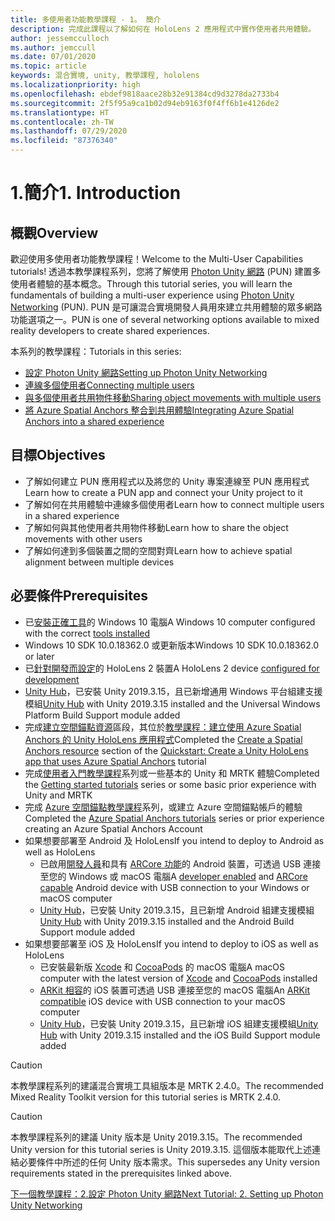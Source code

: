 ```yaml
---
title: 多使用者功能教學課程 - 1。 簡介
description: 完成此課程以了解如何在 HoloLens 2 應用程式中實作使用者共用體驗。
author: jessemcculloch
ms.author: jemccull
ms.date: 07/01/2020
ms.topic: article
keywords: 混合實境, unity, 教學課程, hololens
ms.localizationpriority: high
ms.openlocfilehash: ebdef9818aace28b32e91384cd9d3278da2733b4
ms.sourcegitcommit: 2f5f95a9ca1b02d94eb9163f0f4ff6b1e4126de2
ms.translationtype: HT
ms.contentlocale: zh-TW
ms.lasthandoff: 07/29/2020
ms.locfileid: "87376340"
---
```

# <a name="1-introduction"></a><span data-ttu-id="18f87-105">1.簡介</span><span class="sxs-lookup"><span data-stu-id="18f87-105">1. Introduction</span></span>

## <a name="overview"></a><span data-ttu-id="18f87-106">概觀</span><span class="sxs-lookup"><span data-stu-id="18f87-106">Overview</span></span>

<span data-ttu-id="18f87-107">歡迎使用多使用者功能教學課程！</span><span class="sxs-lookup"><span data-stu-id="18f87-107">Welcome to the Multi-User Capabilities tutorials!</span></span> <span data-ttu-id="18f87-108">透過本教學課程系列，您將了解使用 <a href="https://www.photonengine.com/PUN" target="_blank">Photon Unity 網路</a> (PUN) 建置多使用者體驗的基本概念。</span><span class="sxs-lookup"><span data-stu-id="18f87-108">Through this tutorial series, you will learn the fundamentals of building a multi-user experience using <a href="https://www.photonengine.com/PUN" target="_blank">Photon Unity Networking</a> (PUN).</span></span> <span data-ttu-id="18f87-109">PUN 是可讓混合實境開發人員用來建立共用體驗的眾多網路功能選項之一。</span><span class="sxs-lookup"><span data-stu-id="18f87-109">PUN is one of several networking options available to mixed reality developers to create shared experiences.</span></span>

<span data-ttu-id="18f87-110">本系列的教學課程：</span><span class="sxs-lookup"><span data-stu-id="18f87-110">Tutorials in this series:</span></span>

* [<span data-ttu-id="18f87-111">設定 Photon Unity 網路</span><span class="sxs-lookup"><span data-stu-id="18f87-111">Setting up Photon Unity Networking</span></span>](mr-learning-sharing-02.md)
* [<span data-ttu-id="18f87-112">連線多個使用者</span><span class="sxs-lookup"><span data-stu-id="18f87-112">Connecting multiple users</span></span>](mr-learning-sharing-03.md)
* [<span data-ttu-id="18f87-113">與多個使用者共用物件移動</span><span class="sxs-lookup"><span data-stu-id="18f87-113">Sharing object movements with multiple users</span></span>](mr-learning-sharing-04.md)
* [<span data-ttu-id="18f87-114">將 Azure Spatial Anchors 整合到共用體驗</span><span class="sxs-lookup"><span data-stu-id="18f87-114">Integrating Azure Spatial Anchors into a shared experience</span></span>](mr-learning-sharing-05.md)

## <a name="objectives"></a><span data-ttu-id="18f87-115">目標</span><span class="sxs-lookup"><span data-stu-id="18f87-115">Objectives</span></span>

* <span data-ttu-id="18f87-116">了解如何建立 PUN 應用程式以及將您的 Unity 專案連線至 PUN 應用程式</span><span class="sxs-lookup"><span data-stu-id="18f87-116">Learn how to create a PUN app and connect your Unity project to it</span></span>
* <span data-ttu-id="18f87-117">了解如何在共用體驗中連線多個使用者</span><span class="sxs-lookup"><span data-stu-id="18f87-117">Learn how to connect multiple users in a shared experience</span></span>
* <span data-ttu-id="18f87-118">了解如何與其他使用者共用物件移動</span><span class="sxs-lookup"><span data-stu-id="18f87-118">Learn how to share the object movements with other users</span></span>
* <span data-ttu-id="18f87-119">了解如何達到多個裝置之間的空間對齊</span><span class="sxs-lookup"><span data-stu-id="18f87-119">Learn how to achieve spatial alignment between multiple devices</span></span>

## <a name="prerequisites"></a><span data-ttu-id="18f87-120">必要條件</span><span class="sxs-lookup"><span data-stu-id="18f87-120">Prerequisites</span></span>

* <span data-ttu-id="18f87-121">已[安裝正確工具](install-the-tools.md)的 Windows 10 電腦</span><span class="sxs-lookup"><span data-stu-id="18f87-121">A Windows 10 computer configured with the correct [tools installed](install-the-tools.md)</span></span>
* <span data-ttu-id="18f87-122">Windows 10 SDK 10.0.18362.0 或更新版本</span><span class="sxs-lookup"><span data-stu-id="18f87-122">Windows 10 SDK 10.0.18362.0 or later</span></span>
* <span data-ttu-id="18f87-123">已[針對開發而設定](using-visual-studio.md#enabling-developer-mode)的 HoloLens 2 裝置</span><span class="sxs-lookup"><span data-stu-id="18f87-123">A HoloLens 2 device [configured for development](using-visual-studio.md#enabling-developer-mode)</span></span>
* <span data-ttu-id="18f87-124"><a href="https://docs.unity3d.com/Manual/GettingStartedInstallingHub.html" target="_blank">Unity Hub</a>，已安裝 Unity 2019.3.15，且已新增通用 Windows 平台組建支援模組</span><span class="sxs-lookup"><span data-stu-id="18f87-124"><a href="https://docs.unity3d.com/Manual/GettingStartedInstallingHub.html" target="_blank">Unity Hub</a> with Unity 2019.3.15 installed and the Universal Windows Platform Build Support module added</span></span>
* <span data-ttu-id="18f87-125">完成[建立空間錨點資源](https://docs.microsoft.com/azure/spatial-anchors/quickstarts/get-started-unity-hololens#create-a-spatial-anchors-resource)區段，其位於[教學課程：建立使用 Azure Spatial Anchors 的 Unity HoloLens 應用程式](https://docs.microsoft.com/azure/spatial-anchors/quickstarts/get-started-unity-hololens)</span><span class="sxs-lookup"><span data-stu-id="18f87-125">Completed the [Create a Spatial Anchors resource](https://docs.microsoft.com/azure/spatial-anchors/quickstarts/get-started-unity-hololens#create-a-spatial-anchors-resource) section of the [Quickstart: Create a Unity HoloLens app that uses Azure Spatial Anchors](https://docs.microsoft.com/azure/spatial-anchors/quickstarts/get-started-unity-hololens) tutorial</span></span>
* <span data-ttu-id="18f87-126">完成[使用者入門教學課程](mr-learning-base-01.md)系列或一些基本的 Unity 和 MRTK 體驗</span><span class="sxs-lookup"><span data-stu-id="18f87-126">Completed the [Getting started tutorials](mr-learning-base-01.md) series or some basic prior experience with Unity and MRTK</span></span>
* <span data-ttu-id="18f87-127">完成 [Azure 空間錨點教學課程](mr-learning-asa-01.md)系列，或建立 Azure 空間錨點帳戶的體驗</span><span class="sxs-lookup"><span data-stu-id="18f87-127">Completed the [Azure Spatial Anchors tutorials](mr-learning-asa-01.md) series or prior experience creating an Azure Spatial Anchors Account</span></span>
* <span data-ttu-id="18f87-128">如果想要部署至 Android 及 HoloLens</span><span class="sxs-lookup"><span data-stu-id="18f87-128">If you intend to deploy to Android as well as HoloLens</span></span>
  * <span data-ttu-id="18f87-129">已啟用<a href="https://developer.android.com/studio/debug/dev-options" target="_blank">開發人員</a>和具有 <a href="https://developers.google.com/ar/discover/supported-devices" target="_blank">ARCore 功能</a>的 Android 裝置，可透過 USB 連接至您的 Windows 或 macOS 電腦</span><span class="sxs-lookup"><span data-stu-id="18f87-129">A <a href="https://developer.android.com/studio/debug/dev-options" target="_blank">developer enabled</a> and <a href="https://developers.google.com/ar/discover/supported-devices" target="_blank">ARCore capable</a> Android device with USB connection to your Windows or macOS computer</span></span>
  * <span data-ttu-id="18f87-130"><a href="https://docs.unity3d.com/Manual/GettingStartedInstallingHub.html" target="_blank">Unity Hub</a>，已安裝 Unity 2019.3.15，且已新增 Android 組建支援模組</span><span class="sxs-lookup"><span data-stu-id="18f87-130"><a href="https://docs.unity3d.com/Manual/GettingStartedInstallingHub.html" target="_blank">Unity Hub</a> with Unity 2019.3.15 installed and the Android Build Support module added</span></span>
* <span data-ttu-id="18f87-131">如果想要部署至 iOS 及 HoloLens</span><span class="sxs-lookup"><span data-stu-id="18f87-131">If you intend to deploy to iOS as well as HoloLens</span></span>
  * <span data-ttu-id="18f87-132">已安裝最新版 <a href="https://geo.itunes.apple.com/us/app/xcode/id497799835?mt=12" target="_blank">Xcode</a> 和 <a href="https://cocoapods.org" target="_blank">CocoaPods</a> 的 macOS 電腦</span><span class="sxs-lookup"><span data-stu-id="18f87-132">A macOS computer with the latest version of <a href="https://geo.itunes.apple.com/us/app/xcode/id497799835?mt=12" target="_blank">Xcode</a> and <a href="https://cocoapods.org" target="_blank">CocoaPods</a> installed</span></span>
  * <span data-ttu-id="18f87-133"><a href="https://developer.apple.com/documentation/arkit/verifying_device_support_and_user_permission" target="_blank">ARKit 相容</a>的 iOS 裝置可透過 USB 連接至您的 macOS 電腦</span><span class="sxs-lookup"><span data-stu-id="18f87-133">An <a href="https://developer.apple.com/documentation/arkit/verifying_device_support_and_user_permission" target="_blank">ARKit compatible</a> iOS device with USB connection to your macOS computer</span></span>
  * <span data-ttu-id="18f87-134"><a href="https://docs.unity3d.com/Manual/GettingStartedInstallingHub.html" target="_blank">Unity Hub</a>，已安裝 Unity 2019.3.15，且已新增 iOS 組建支援模組</span><span class="sxs-lookup"><span data-stu-id="18f87-134"><a href="https://docs.unity3d.com/Manual/GettingStartedInstallingHub.html" target="_blank">Unity Hub</a> with Unity 2019.3.15 installed and the iOS Build Support module added</span></span>

> [!CAUTION]
> <span data-ttu-id="18f87-135">本教學課程系列的建議混合實境工具組版本是 MRTK 2.4.0。</span><span class="sxs-lookup"><span data-stu-id="18f87-135">The recommended Mixed Reality Toolkit version for this tutorial series is MRTK 2.4.0.</span></span>

> [!CAUTION]
> <span data-ttu-id="18f87-136">本教學課程系列的建議 Unity 版本是 Unity 2019.3.15。</span><span class="sxs-lookup"><span data-stu-id="18f87-136">The recommended Unity version for this tutorial series is Unity 2019.3.15.</span></span> <span data-ttu-id="18f87-137">這個版本能取代上述連結必要條件中所述的任何 Unity 版本需求。</span><span class="sxs-lookup"><span data-stu-id="18f87-137">This supersedes any Unity version requirements stated in the prerequisites linked above.</span></span>

[<span data-ttu-id="18f87-138">下一個教學課程：2.設定 Photon Unity 網路</span><span class="sxs-lookup"><span data-stu-id="18f87-138">Next Tutorial: 2. Setting up Photon Unity Networking</span></span>](mr-learning-sharing-02.md)
